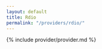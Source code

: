 ```yaml
---
layout: default
title: Rdio
permalink: "/providers/rdio/"
---
```


{% include provider/provider.md %}

